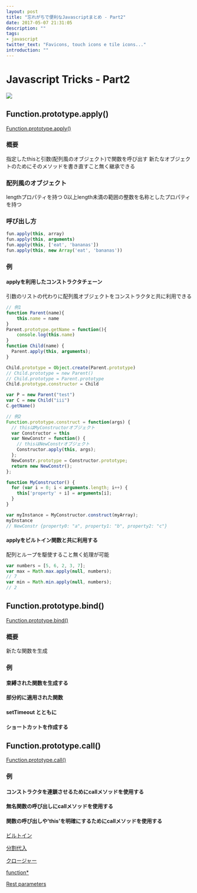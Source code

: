 ```yaml
---
layout: post
title: "忘れがちで便利なJavascriptまとめ - Part2"
date: 2017-05-07 21:31:05
description: ""
tags:
- javascript
twitter_text: "Favicons, touch icons e tile icons..."
introduction: ""
---
```


# Javascript Tricks - Part2
![](http://compedio.ro/fConsole/images/javascript-logo.png)

## Function.prototype.apply()
[Function.prototype.apply()](https://developer.mozilla.org/ja/docs/Web/JavaScript/Reference/Global_Objects/Function/apply)

### 概要
指定したthisと引数(配列風のオブジェクト)で関数を呼び出す
新たなオブジェクトのためにそのメソッドを書き直すこと無く継承できる

### 配列風のオブジェクト
lengthプロパティを持つ
0以上length未満の範囲の整数を名称としたプロパティを持つ

### 呼び出し方

```js
fun.apply(this, array)
fun.apply(this, arguments)
fun.apply(this, ['eat', 'bananas'])
fun.apply(this, new Array('eat', 'bananas'))
```
### 例
#### applyを利用したコンストラクタチェーン
引数のリストの代わりに配列風オブジェクトをコンストラクタと共に利用できる

```js
// 例1
function Parent(name){
    this.name = name
}
Parent.prototype.getName = function(){
    console.log(this.name)
}
function Child(name) {
  Parent.apply(this, arguments);
}

Child.prototype = Object.create(Parent.prototype)
// Child.prototype = new Parent()
// Child.prototype = Parent.prototype
Child.prototype.constructor = Child

var P = new Parent("test")
var C = new Child("iii")
C.getName()

// 例2
Function.prototype.construct = function(args) {
  // thisはMyConstructorオブジェクト
  var Constructor = this
  var NewConstr = function() { 
    // thisはNewConstrオブジェクト
    Constructor.apply(this, args); 
  };
  NewConstr.prototype = Constructor.prototype;
  return new NewConstr();
};

function MyConstructor() {
  for (var i = 0; i < arguments.length; i++) {
    this['property' + i] = arguments[i];
  }
}

var myInstance = MyConstructor.construct(myArray);
myInstance
// NewConstr {property0: "a", property1: "b", property2: "c"}
```

#### applyをビルトイン関数と共に利用する
配列とループを駆使すること無く処理が可能

```js
var numbers = [5, 6, 2, 3, 7];
var max = Math.max.apply(null, numbers); 
// 7
var min = Math.min.apply(null, numbers);
// 2
```

## Function.prototype.bind()
[Function.prototype.bind()](https://developer.mozilla.org/ja/docs/Web/JavaScript/Reference/Global_Objects/Function/bind)

### 概要
新たな関数を生成

### 例
#### 束縛された関数を生成する

#### 部分的に適用された関数

#### setTimeout とともに

#### ショートカットを作成する


## Function.prototype.call()
[Function.prototype.call()](https://developer.mozilla.org/ja/docs/Web/JavaScript/Reference/Global_Objects/Function/call)

### 例
#### コンストラクタを連鎖させるためにcallメソッドを使用する

#### 無名関数の呼び出しにcallメソッドを使用する

#### 関数の呼び出しや'this'を明確にするためにcallメソッドを使用する


[ビルトイン](https://developer.mozilla.org/ja/docs/Web/JavaScript/Reference/Global_Objects)

[分割代入](https://developer.mozilla.org/ja/docs/Web/JavaScript/Reference/Operators/Destructuring_assignment)

[クロージャー](https://developer.mozilla.org/ja/docs/Web/JavaScript/Reference/Operators/Expression_closures)

[function*](https://developer.mozilla.org/ja/docs/Web/JavaScript/Reference/Statements/function*)

[Rest parameters](https://developer.mozilla.org/ja/docs/Web/JavaScript/Reference/Functions_and_function_scope/rest_parameters)
